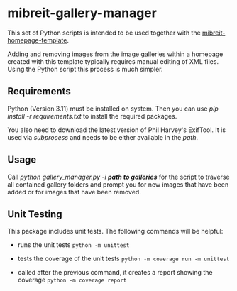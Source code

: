 # mibreit-gallery-manager

This set of Python scripts is intended to be used together with the [mibreit-homepage-template](https://github.com/MichaelBreitung/mibreit-homepage-template). 

Adding and removing images from the image galleries within a homepage created with this template typically requires manual editing of XML files. Using the Python script this process is much simpler.

## Requirements

Python (Version 3.11) must be installed on system. Then you can use *pip install -r requirements.txt* to install the required packages. 

You also need to download the latest version of Phil Harvey's ExifTool. It is used via *subprocess* and needs to be either available in the *path*.

## Usage

Call *python gallery_manager.py -i **path to galleries*** for the script to traverse all contained gallery folders and prompt you for new images that have been added or for images that have been removed.

## Unit Testing

This package includes unit tests. The following commands will be helpful:

- runs the unit tests 
``python -m unittest``

- tests the coverage of the unit tests
``python -m coverage run -m unittest``

- called after the previous command, it creates a report showing the coverage
``python -m coverage report``